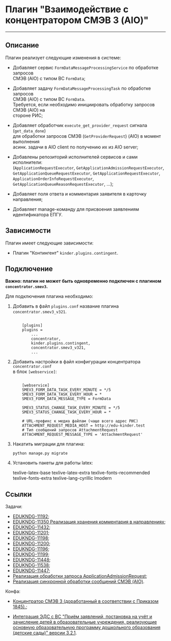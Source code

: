 # Плагин "Взаимодействие с концентратором СМЭВ 3 (AIO)"

---

## Описание

Плагин реализует следующие изменения в системе:

* Добавляет сервис `FormDataMessageProcessingService` по обработке запросов \
СМЭВ (AIO) с типом ВС `FormData`;

* Добавляет задачу `FormDataMessageProcessingTask` по обработке запросов \
СМЭВ (AIO) с типом ВС `FormData`. \
Требуется, если необходимо инициировать обработку запросов СМЭВ (AIO) на \
стороне РИС;

* Добавляет обработчик `execute_get_provider_request` сигнала (`get_data_done`) \
для обработки запросов СМЭВ (`GetProviderRequest`) (AIO) в момент выполнения \
асинк. задачи в AIO client по получению их из AIO server;

* Добавлены репозиторий исполнителей сервисов и сами исполнители: \
(`ApplicationRequestExecutor`, `GetApplicationAdmissionRequestExecutor`, \
`GetApplicationQueueRequestExecutor`, `GetApplicationRequestExecutor`, \
`ApplicationOrderInfoRequestExecutor`, `GetApplicationQueueReasonRequestExecutor`, ...);

* Добавляет поля ответа и комментария заявителя в карточку направления;

* Добавляет manage-команду для присвоения заявлениям идентификатора ЕПГУ.

## Зависимости

Плагин имеет следующие зависимости:

* Плагин "Контингент" `kinder.plugins.contingent`.

## Подключение

**Важно: плагин не может быть одновременно подключен с плагином \
`concentrator.smev3`.**

Для подключения плагина необходимо:

1. Добавить в файл `plugins.conf` название плагина `concentrator.smev3_v321`.

    ```text

        [plugins]
        plugins =
            ...
            concentrator,
            kinder.plugins.contingent,
            concentrator.smev3_v321,
            ...

    ```

2. Добавить настройки в файл конфигурации концентратора `concentrator.conf` \
в блок `[webservice]`:

    ```text

        [webservice]
        SMEV3_FORM_DATA_TASK_EVERY_MINUTE = */5
        SMEV3_FORM_DATA_TASK_EVERY_HOUR = *
        SMEV3_FORM_DATA_MESSAGE_TYPE = FormData

        SMEV3_STATUS_CHANGE_TASK_EVERY_MINUTE = */5
        SMEV3_STATUS_CHANGE_TASK_EVERY_HOUR = *

        # URL-префикс к медиа файлам (чаще всего адрес РИС)
        ATTACHMENT_REQUEST_MEDIA_HOST = http://edu-kinder.test
        # Тип сообщений запросов AttachmentRequest
        ATTACHMENT_REQUEST_MESSAGE_TYPE = 'AttachmentRequest'

    ```

3. Накатить миграции для плагина:

    `python manage.py migrate`

4. Установить пакеты для работы latex:

    texlive-latex-base
    texlive-latex-extra
    texlive-fonts-recommended
    texlive-fonts-extra
    texlive-lang-cyrillic
    lmodern

## Ссылки

Задачи:

* [EDUKNDG-11192](https://jira.bars.group/browse/EDUKNDG-11192);
* [EDUKNDG-11350 Реализация хранения комментария в направлениях](https://jira.bars.group/browse/EDUKNDG-11350);
* [EDUKNDG-11432](https://jira.bars.group/browse/EDUKNDG-11432);
* [EDUKNDG-11201](https://jira.bars.group/browse/EDUKNDG-11201);
* [EDUKNDG-11198](https://jira.bars.group/browse/EDUKNDG-11198);
* [EDUKNDG-11200](https://jira.bars.group/browse/EDUKNDG-11200);
* [EDUKNDG-11196](https://jira.bars.group/browse/EDUKNDG-11196);
* [EDUKNDG-11199](https://jira.bars.group/browse/EDUKNDG-11199);
* [EDUKNDG-11448](https://jira.bars.group/browse/EDUKNDG-11448);
* [EDUKNDG-11538](https://jira.bars.group/browse/EDUKNDG-11538);
* [EDUKNDG-11447](https://jira.bars.group/browse/EDUKNDG-11447);
* [Реализация обработки запроса ApplicationAdmissionRequest](https://jira.bars.group/browse/EDUKNDG-11197);
* [Реализация синхронной обработки сообщений СМЭВ (AIO)](https://jira.bars.group/browse/EDUKNDG-13133).

Конфа:

* [Концентратор СМЭВ 3 (доработанный в соответствии с Приказом 1845).](https://conf.bars.group/pages/viewpage.action?pageId=108219268);

* [Интеграция ЭДС с ВС "Приём заявлений, постановка на учёт и зачисление детей в образовательные учреждения, реализующие основную образовательную программу дошкольного образования (детские сады)" версии 3.2.1](https://conf.bars.group/pages/viewpage.action?pageId=121655251#id-%D0%98%D0%BD%D1%82%D0%B5%D0%B3%D1%80%D0%B0%D1%86%D0%B8%D1%8F%D0%AD%D0%94%D0%A1%D1%81%D0%92%D0%A1%22%D0%9F%D1%80%D0%B8%D1%91%D0%BC%D0%B7%D0%B0%D1%8F%D0%B2%D0%BB%D0%B5%D0%BD%D0%B8%D0%B9,%D0%BF%D0%BE%D1%81%D1%82%D0%B0%D0%BD%D0%BE%D0%B2%D0%BA%D0%B0%D0%BD%D0%B0%D1%83%D1%87%D1%91%D1%82%D0%B8%D0%B7%D0%B0%D1%87%D0%B8%D1%81%D0%BB%D0%B5%D0%BD%D0%B8%D0%B5%D0%B4%D0%B5%D1%82%D0%B5%D0%B9%D0%B2%D0%BE%D0%B1%D1%80%D0%B0%D0%B7%D0%BE%D0%B2%D0%B0%D1%82%D0%B5%D0%BB%D1%8C%D0%BD%D1%8B%D0%B5%D1%83%D1%87%D1%80%D0%B5%D0%B6%D0%B4%D0%B5%D0%BD%D0%B8%D1%8F,%D1%80%D0%B5%D0%B0%D0%BB%D0%B8%D0%B7%D1%83%D1%8E%D1%89%D0%B8%D0%B5%D0%BE%D1%81%D0%BD%D0%BE%D0%B2%D0%BD%D1%83%D1%8E%D0%BE%D0%B1%D1%80%D0%B0%D0%B7%D0%BE%D0%B2%D0%B0%D1%82%D0%B5%D0%BB%D1%8C%D0%BD%D1%83%D1%8E%D0%BF%D1%80%D0%BE%D0%B3%D1%80%D0%B0%D0%BC%D0%BC%D1%83%D0%B4%D0%BE%D1%88%D0%BA%D0%BE%D0%BB%D1%8C%D0%BD%D0%BE%D0%B3%D0%BE%D0%BE%D0%B1%D1%80%D0%B0%D0%B7%D0%BE%D0%B2%D0%B0%D0%BD%D0%B8%D1%8F(%D0%B4%D0%B5%D1%82%D1%81%D0%BA%D0%B8%D0%B5%D1%81%D0%B0%D0%B4%D1%8B)%22%D0%B2%D0%B5%D1%80%D1%81%D0%B8%D0%B83.2.0-3.4%D0%9E%D0%BF%D0%B8%D1%81%D0%B0%D0%BD%D0%B8%D0%B5%D0%BF%D0%BE%D0%BB%D0%B5%D0%B9%D0%BE%D1%82%D0%B2%D0%B5%D1%82%D0%B0).
